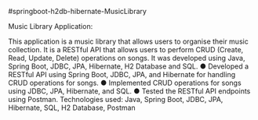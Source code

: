 #springboot-h2db-hibernate-MusicLibrary

Music Library Application:

This application is a music library that allows users to organise their music collection. It is a RESTful API that allows
users to perform CRUD (Create, Read, Update, Delete) operations on songs. It was developed using Java, Spring Boot,
JDBC, JPA, Hibernate, H2 Database and SQL.
    ● Developed a RESTful API using Spring Boot, JDBC, JPA, and Hibernate for handling CRUD operations for
      songs.
    ● Implemented CRUD operations for songs using JDBC, JPA, Hibernate, and SQL.
    ● Tested the RESTful API endpoints using Postman.
Technologies used: Java, Spring Boot, JDBC, JPA, Hibernate, SQL, H2 Database, Postman

